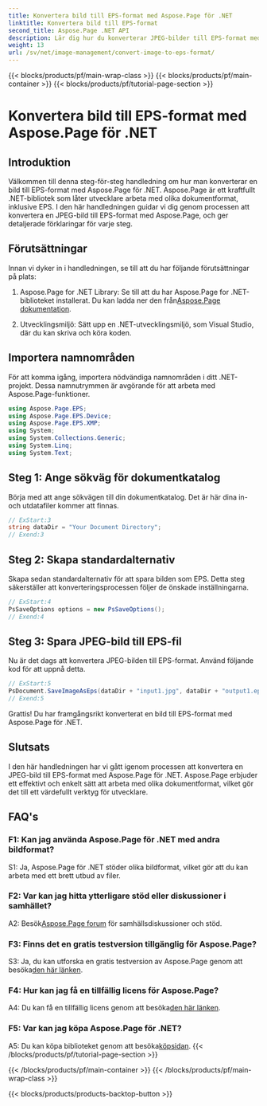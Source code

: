```yaml
---
title: Konvertera bild till EPS-format med Aspose.Page för .NET
linktitle: Konvertera bild till EPS-format
second_title: Aspose.Page .NET API
description: Lär dig hur du konverterar JPEG-bilder till EPS-format med Aspose.Page för .NET. En omfattande guide med steg-för-steg-instruktioner.
weight: 13
url: /sv/net/image-management/convert-image-to-eps-format/
---
```


{{< blocks/products/pf/main-wrap-class >}}
{{< blocks/products/pf/main-container >}}
{{< blocks/products/pf/tutorial-page-section >}}

# Konvertera bild till EPS-format med Aspose.Page för .NET

## Introduktion

Välkommen till denna steg-för-steg handledning om hur man konverterar en bild till EPS-format med Aspose.Page för .NET. Aspose.Page är ett kraftfullt .NET-bibliotek som låter utvecklare arbeta med olika dokumentformat, inklusive EPS. I den här handledningen guidar vi dig genom processen att konvertera en JPEG-bild till EPS-format med Aspose.Page, och ger detaljerade förklaringar för varje steg.

## Förutsättningar

Innan vi dyker in i handledningen, se till att du har följande förutsättningar på plats:

1.  Aspose.Page for .NET Library: Se till att du har Aspose.Page for .NET-biblioteket installerat. Du kan ladda ner den från[Aspose.Page dokumentation](https://reference.aspose.com/page/net/).

2. Utvecklingsmiljö: Sätt upp en .NET-utvecklingsmiljö, som Visual Studio, där du kan skriva och köra koden.

## Importera namnområden

För att komma igång, importera nödvändiga namnområden i ditt .NET-projekt. Dessa namnutrymmen är avgörande för att arbeta med Aspose.Page-funktioner.

```csharp
using Aspose.Page.EPS;
using Aspose.Page.EPS.Device;
using Aspose.Page.EPS.XMP;
using System;
using System.Collections.Generic;
using System.Linq;
using System.Text;
```

## Steg 1: Ange sökväg för dokumentkatalog

Börja med att ange sökvägen till din dokumentkatalog. Det är här dina in- och utdatafiler kommer att finnas.

```csharp
// ExStart:3
string dataDir = "Your Document Directory";
// Exend:3
```

## Steg 2: Skapa standardalternativ

Skapa sedan standardalternativ för att spara bilden som EPS. Detta steg säkerställer att konverteringsprocessen följer de önskade inställningarna.

```csharp
// ExStart:4
PsSaveOptions options = new PsSaveOptions();
// Exend:4
```

## Steg 3: Spara JPEG-bild till EPS-fil

Nu är det dags att konvertera JPEG-bilden till EPS-format. Använd följande kod för att uppnå detta.

```csharp
// ExStart:5
PsDocument.SaveImageAsEps(dataDir + "input1.jpg", dataDir + "output1.eps", options);
// Exend:5
```

Grattis! Du har framgångsrikt konverterat en bild till EPS-format med Aspose.Page för .NET.

## Slutsats

I den här handledningen har vi gått igenom processen att konvertera en JPEG-bild till EPS-format med Aspose.Page för .NET. Aspose.Page erbjuder ett effektivt och enkelt sätt att arbeta med olika dokumentformat, vilket gör det till ett värdefullt verktyg för utvecklare.

## FAQ's

### F1: Kan jag använda Aspose.Page för .NET med andra bildformat?

S1: Ja, Aspose.Page för .NET stöder olika bildformat, vilket gör att du kan arbeta med ett brett utbud av filer.

### F2: Var kan jag hitta ytterligare stöd eller diskussioner i samhället?

 A2: Besök[Aspose.Page forum](https://forum.aspose.com/c/page/39) för samhällsdiskussioner och stöd.

### F3: Finns det en gratis testversion tillgänglig för Aspose.Page?

 S3: Ja, du kan utforska en gratis testversion av Aspose.Page genom att besöka[den här länken](https://releases.aspose.com/).

### F4: Hur kan jag få en tillfällig licens för Aspose.Page?

 A4: Du kan få en tillfällig licens genom att besöka[den här länken](https://purchase.aspose.com/temporary-license/).

### F5: Var kan jag köpa Aspose.Page för .NET?

A5: Du kan köpa biblioteket genom att besöka[köpsidan](https://purchase.aspose.com/buy).
{{< /blocks/products/pf/tutorial-page-section >}}

{{< /blocks/products/pf/main-container >}}
{{< /blocks/products/pf/main-wrap-class >}}

{{< blocks/products/products-backtop-button >}}
